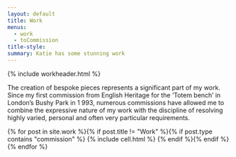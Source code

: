 ```yaml
---
layout: default
title: Work
menus: 
  - work
  - toCommission
title-style:
summary: Katie has some stunning work
---
```


{% include workheader.html %}

<div class="work" markdown="1">


The creation of bespoke pieces represents a significant part of my work. Since my first commission from English Heritage for the ‘Totem bench’ in London’s Bushy Park in 1 993, numerous commissions have allowed me to combine the expressive nature of my work with the discipline of resolving highly varied, personal and often very particular requirements.

  <div class="grid clearfix">
    {% for post in site.work %}{% if post.title != "Work" %}{% if post.type contains "commission" %}
    {% include cell.html %}
    {% endif %}{% endif %}{% endfor %}
  </div>

</div>
